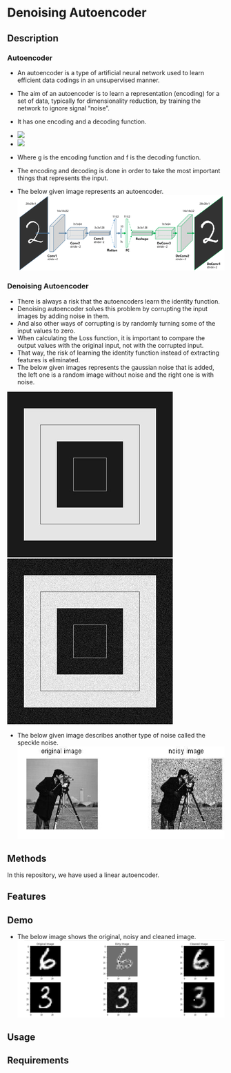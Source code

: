# Denoising Autoencoder

## Description
### Autoencoder
* An autoencoder is a type of artificial neural network used to learn efficient data codings in an unsupervised manner. 
* The aim of an autoencoder is to learn a representation (encoding) for a set of data, typically for dimensionality reduction, by training the network to ignore signal “noise”.
* It has one encoding and a decoding function.
* <img src="https://render.githubusercontent.com/render/math?math=\large h = g(Wx_{i} %2B  b)"> 

* <img src="https://render.githubusercontent.com/render/math?math=\large x^'_{i} = f(W^*h_{i} %2B  c)"> 
* Where g is the encoding function and f is the decoding function.
* The encoding and decoding is done in order to take the most important things that represents the input.
* The below given image represents an autoencoder.
![alt text](https://github.com/sakethbachu/denoising_autoencoder/blob/master/img/autoencoder.png)

### Denoising Autoencoder
* There is always a risk that the autoencoders learn the identity function.
* Denoising autoencoder solves this problem by corrupting the input images by adding noise in them.
* And also other ways of corrupting is by randomly turning some of the input values to zero.
* When calculating the Loss function, it is important to compare the output values with the original input, not with the corrupted input.
* That way, the risk of learning the identity function instead of extracting features is eliminated.
* The below given images represents the gaussian noise that is added, the left one is a random image without noise and the right one is with noise.

![alt text](https://github.com/sakethbachu/denoising_autoencoder/blob/master/img/without%20noise.jpg)&nbsp;&nbsp;&nbsp;![alt text](https://github.com/sakethbachu/denoising_autoencoder/blob/master/img/with%20noise.jpg)

* The below given image describes another type of noise called the speckle noise.
![alt text](https://github.com/sakethbachu/denoising_autoencoder/blob/master/img/speckle%20noise.jpg)

## Methods
In this repository, we have used a linear autoencoder.

## Features

## Demo
* The below image shows the original, noisy and cleaned image.
![alt text](https://github.com/sakethbachu/denoising_autoencoder/blob/master/img/demo.png)


## Usage

## Requirements
